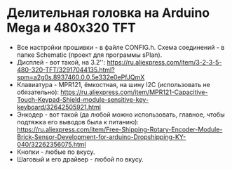# Делительная головка на Arduino Mega и 480x320 TFT

* Все настройки прошивки - в файле CONFIG.h. Схема соединений - в папке Schematic (проект для программы sPlan). 
* Дисплей - вот такой, на 3.2'': https://ru.aliexpress.com/item/3-2-3-5-480-320-TFT/32917044135.html?spm=a2g0s.8937460.0.0.5e332e0ePfJQmX
* Клавиатура - MPR121, ёмкостная, на шину I2C (использовать не обязательно): https://ru.aliexpress.com/item/MPR121-Capacitive-Touch-Keypad-Shield-module-sensitive-key-keyboard/32642505921.html
* Энкодер - вот такой (да любой можно использовать, главное, чтобы подтяжка его выводов была к питанию): https://ru.aliexpress.com/item/Free-Shipping-Rotary-Encoder-Module-Brick-Sensor-Development-for-arduino-Dropshipping-KY-040/32262356075.html
* Кнопки - любые по вкусу.
* Шаговый и его драйвер - любой по вкусу.
